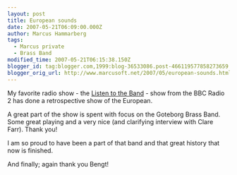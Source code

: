 ```yaml
---
layout: post
title: European sounds
date: 2007-05-21T06:09:00.000Z
author: Marcus Hammarberg
tags:
  - Marcus private
  - Brass Band
modified_time: 2007-05-21T06:15:38.150Z
blogger_id: tag:blogger.com,1999:blog-36533086.post-466119577858273659
blogger_orig_url: http://www.marcusoft.net/2007/05/european-sounds.html
---
```



My favorite radio show - the [Listen to the
Band](http://www.bbc.co.uk/radio/aod/networks/radio2/aod.shtml?radio2/listenband) -
show from the BBC Radio 2 has done a retrospective show of the
European.

A great part of the show is spent with focus on the Goteborg Brass Band.
Some great playing and a very nice (and clarifying interview with Clare
Farr). Thank you!

I am so proud to have been a part of that band and that great history
that now is finished.

And finally; again thank you Bengt!
